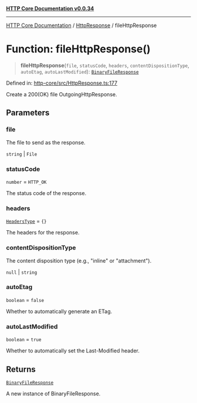 [**HTTP Core Documentation v0.0.34**](../../README.md)

***

[HTTP Core Documentation](../../modules.md) / [HttpResponse](../README.md) / fileHttpResponse

# Function: fileHttpResponse()

> **fileHttpResponse**(`file`, `statusCode`, `headers`, `contentDispositionType`, `autoEtag`, `autoLastModified`): [`BinaryFileResponse`](../../BinaryFileResponse/classes/BinaryFileResponse.md)

Defined in: [http-core/src/HttpResponse.ts:177](https://github.com/stonemjs/http-core/blob/31e23030575a56f9e3df3cf0d1fec6cbcbb56275/src/HttpResponse.ts#L177)

Create a 200(OK) file OutgoingHttpResponse.

## Parameters

### file

The file to send as the response.

`string` | `File`

### statusCode

`number` = `HTTP_OK`

The status code of the response.

### headers

[`HeadersType`](../../declarations/type-aliases/HeadersType.md) = `{}`

The headers for the response.

### contentDispositionType

The content disposition type (e.g., "inline" or "attachment").

`null` | `string`

### autoEtag

`boolean` = `false`

Whether to automatically generate an ETag.

### autoLastModified

`boolean` = `true`

Whether to automatically set the Last-Modified header.

## Returns

[`BinaryFileResponse`](../../BinaryFileResponse/classes/BinaryFileResponse.md)

A new instance of BinaryFileResponse.
